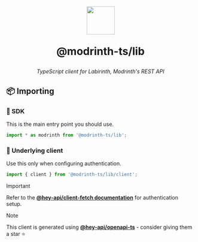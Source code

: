 <h1 align="center">
    <img src="https://github.com/modrinth-ts.png" width="75" height="auto">
    <p>@modrinth-ts/lib</p>
</h1>
<p align="center">
    <i>TypeScript client for Labirinth, Modrinth's REST API</i>
</p>

## 📦 Importing

### 🧩 SDK

This is the main entry point you should use.

```ts
import * as modrinth from '@modrinth-ts/lib';
```

### 🤝 Underlying client

Use this only when configuring authentication.

```ts
import { client } from '@modrinth-ts/lib/client';
```

> [!IMPORTANT]
> Refer to the [**@hey-api/client-fetch documentation**](https://heyapi.dev/openapi-ts/clients/fetch#auth) for authentication setup.

> [!NOTE]  
> This client is generated using [**@hey-api/openapi-ts**](https://github.com/hey-api/openapi-ts) - consider giving them a star ⭐